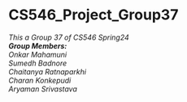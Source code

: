 # CS546_Project_Group37
<p><em><em>This a Group 37 of CS546 Spring24</em><br>
<strong>Group Members:</strong><br>
Onkar Mahamuni<br>
Sumedh Badnore <br>
Chaitanya Ratnaparkhi<br>
Charan Konkepudi<br>
Aryaman Srivastava<br>


